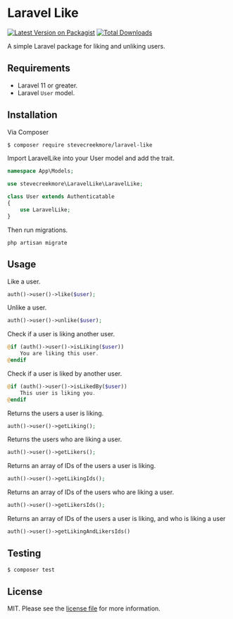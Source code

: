 # Laravel Like

[![Latest Version on Packagist](https://img.shields.io/packagist/v/stevecreekmore/laravel-like.svg?style=flat-square)](https://packagist.org/packages/stevecreekmore/laravel-like)
[![Total Downloads](https://img.shields.io/packagist/dt/stevecreekmore/laravel-like.svg?style=flat-square)](https://packagist.org/packages/stevecreekmore/laravel-like)

A simple Laravel package for liking and unliking users.

## Requirements
- Laravel 11 or greater.
- Laravel `User` model.

## Installation

Via Composer

``` bash
$ composer require stevecreekmore/laravel-like
```

Import LaravelLike into your User model and add the trait.

```php
namespace App\Models;

use stevecreekmore\LaravelLike\LaravelLike;

class User extends Authenticatable
{
    use LaravelLike;
}
```

Then run migrations.

```
php artisan migrate
```

## Usage

Like a user.
```php
auth()->user()->like($user);
```

Unlike a user.
```php
auth()->user()->unlike($user);
```

Check if a user is liking another user.
```php
@if (auth()->user()->isLiking($user))
    You are liking this user.
@endif
```

Check if a user is liked by another user.
```php
@if (auth()->user()->isLikedBy($user))
    This user is liking you.
@endif
```

Returns the users a user is liking.
```php
auth()->user()->getLiking();
```

Returns the users who are liking a user.
```php
auth()->user()->getLikers();
```

Returns an array of IDs of the users a user is liking.
```php
auth()->user()->getLikingIds();
```

Returns an array of IDs of the users who are liking a user.
```php
auth()->user()->getLikersIds();
```

Returns an array of IDs of the users a user is liking, and who is liking a user
```php
auth()->user()->getLikingAndLikersIds()
```


## Testing

``` bash
$ composer test
```

## License

MIT. Please see the [license file](license.md) for more information.

